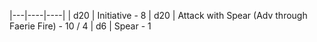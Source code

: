 |---|----|----|
| d20 | Initiative - 8
| d20 | Attack with Spear (Adv through Faerie Fire) - 10 / 4
| d6 | Spear - 1
